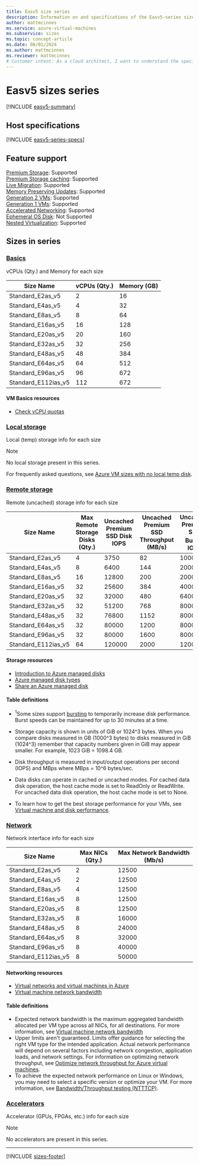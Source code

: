 ```yaml
---
title: Easv5 size series
description: Information on and specifications of the Easv5-series sizes
author: mattmcinnes
ms.service: azure-virtual-machines
ms.subservice: sizes
ms.topic: concept-article
ms.date: 08/01/2024
ms.author: mattmcinnes
ms.reviewer: mattmcinnes
# Customer intent: As a cloud architect, I want to understand the specifications and performance characteristics of the Easv5-size series, so that I can select the appropriate virtual machine size for my applications based on their resource requirements and expected performance.
---
```


# Easv5 sizes series

[!INCLUDE [easv5-summary](./includes/easv5-series-summary.md)]

## Host specifications
[!INCLUDE [easv5-series-specs](./includes/easv5-series-specs.md)]

## Feature support
[Premium Storage](../../premium-storage-performance.md): Supported <br>[Premium Storage caching](../../premium-storage-performance.md): Supported <br>[Live Migration](../../maintenance-and-updates.md): Supported <br>[Memory Preserving Updates](../../maintenance-and-updates.md): Supported <br>[Generation 2 VMs](../../generation-2.md): Supported <br>[Generation 1 VMs](../../generation-2.md): Supported <br>[Accelerated Networking](/azure/virtual-network/create-vm-accelerated-networking-cli): Supported <br>[Ephemeral OS Disk](../../ephemeral-os-disks.md): Not Supported <br>[Nested Virtualization](/virtualization/hyper-v-on-windows/user-guide/nested-virtualization): Supported <br>

## Sizes in series

### [Basics](#tab/sizebasic)

vCPUs (Qty.) and Memory for each size

| Size Name | vCPUs (Qty.) | Memory (GB) |
| --- | --- | --- |
| Standard_E2as_v5 | 2 | 16 |
| Standard_E4as_v5 | 4 | 32 |
| Standard_E8as_v5 | 8 | 64 |
| Standard_E16as_v5 | 16 | 128 |
| Standard_E20as_v5 | 20 | 160 |
| Standard_E32as_v5 | 32 | 256 |
| Standard_E48as_v5 | 48 | 384 |
| Standard_E64as_v5 | 64 | 512 |
| Standard_E96as_v5 | 96 | 672 |
| Standard_E112ias_v5 | 112 | 672 |

#### VM Basics resources
- [Check vCPU quotas](../../../virtual-machines/quotas.md)

### [Local storage](#tab/sizestoragelocal)

Local (temp) storage info for each size

> [!NOTE]
> No local storage present in this series.
>
> For frequently asked questions, see [Azure VM sizes with no local temp disk](../../azure-vms-no-temp-disk.yml).



### [Remote storage](#tab/sizestorageremote)

Remote (uncached) storage info for each size

| Size Name | Max Remote Storage Disks (Qty.) | Uncached Premium SSD Disk IOPS | Uncached Premium SSD Throughput (MB/s) | Uncached Premium SSD Burst<sup>1</sup> IOPS | Uncached Premium SSD Burst<sup>1</sup> Throughput (MB/s) |
| --- | --- | --- | --- | --- | --- |
| Standard_E2as_v5 | 4 | 3750 | 82 | 10000 | 600 |
| Standard_E4as_v5 | 8 | 6400 | 144 | 20000 | 600 |
| Standard_E8as_v5 | 16 | 12800 | 200 | 20000 | 600 |
| Standard_E16as_v5 | 32 | 25600 | 384 | 40000 | 800 |
| Standard_E20as_v5 | 32 | 32000 | 480 | 64000 | 1000 |
| Standard_E32as_v5 | 32 | 51200 | 768 | 80000 | 1600 |
| Standard_E48as_v5 | 32 | 76800 | 1152 | 80000 | 2000 |
| Standard_E64as_v5 | 32 | 80000 | 1200 | 80000 | 2000 |
| Standard_E96as_v5 | 32 | 80000 | 1600 | 80000 | 2000 |
| Standard_E112ias_v5 | 64 | 120000 | 2000 | 120000 | 2000 |

#### Storage resources
- [Introduction to Azure managed disks](../../../virtual-machines/managed-disks-overview.md)
- [Azure managed disk types](../../../virtual-machines/disks-types.md)
- [Share an Azure managed disk](../../../virtual-machines/disks-shared.md)

#### Table definitions
- <sup>1</sup>Some sizes support [bursting](../../disk-bursting.md) to temporarily increase disk performance. Burst speeds can be maintained for up to 30 minutes at a time.

- Storage capacity is shown in units of GiB or 1024^3 bytes. When you compare disks measured in GB (1000^3 bytes) to disks measured in GiB (1024^3) remember that capacity numbers given in GiB may appear smaller. For example, 1023 GiB = 1098.4 GB.
- Disk throughput is measured in input/output operations per second (IOPS) and MBps where MBps = 10^6 bytes/sec.
- Data disks can operate in cached or uncached modes. For cached data disk operation, the host cache mode is set to ReadOnly or ReadWrite. For uncached data disk operation, the host cache mode is set to None.
- To learn how to get the best storage performance for your VMs, see [Virtual machine and disk performance](../../../virtual-machines/disks-performance.md).


### [Network](#tab/sizenetwork)

Network interface info for each size

| Size Name | Max NICs (Qty.) | Max Network Bandwidth (Mb/s) |
| --- | --- | --- |
| Standard_E2as_v5 | 2 | 12500 |
| Standard_E4as_v5 | 2 | 12500 |
| Standard_E8as_v5 | 4 | 12500 |
| Standard_E16as_v5 | 8 | 12500 |
| Standard_E20as_v5 | 8 | 12500 |
| Standard_E32as_v5 | 8 | 16000 |
| Standard_E48as_v5 | 8 | 24000 |
| Standard_E64as_v5 | 8 | 32000 |
| Standard_E96as_v5 | 8 | 40000 |
| Standard_E112ias_v5 | 8 | 50000 |

#### Networking resources
- [Virtual networks and virtual machines in Azure](/azure/virtual-network/network-overview)
- [Virtual machine network bandwidth](/azure/virtual-network/virtual-machine-network-throughput)

#### Table definitions
- Expected network bandwidth is the maximum aggregated bandwidth allocated per VM type across all NICs, for all destinations. For more information, see [Virtual machine network bandwidth](/azure/virtual-network/virtual-machine-network-throughput)
- Upper limits aren't guaranteed. Limits offer guidance for selecting the right VM type for the intended application. Actual network performance will depend on several factors including network congestion, application loads, and network settings. For information on optimizing network throughput, see [Optimize network throughput for Azure virtual machines](/azure/virtual-network/virtual-network-optimize-network-bandwidth). 
-  To achieve the expected network performance on Linux or Windows, you may need to select a specific version or optimize your VM. For more information, see [Bandwidth/Throughput testing (NTTTCP)](/azure/virtual-network/virtual-network-bandwidth-testing).

### [Accelerators](#tab/sizeaccelerators)

Accelerator (GPUs, FPGAs, etc.) info for each size

> [!NOTE]
> No accelerators are present in this series.

---

[!INCLUDE [sizes-footer](../includes/sizes-footer.md)]

